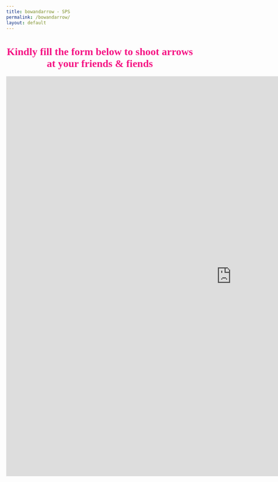```yaml
---
title: bowandarrow - SPS
permalink: /bowandarrow/
layout: default
---
```

<div class="bowandarrow" style="text-align: center;">
	<div style="text-align: center;font-family: koyu; color: #f51484;">
	<h1>Kindly fill the form below to shoot arrows at your friends & fiends</h1>
	</div>
<iframe src="https://docs.google.com/forms/d/e/1FAIpQLScajBLRICmx8h-HXm5yayeZ620ylo4JNtcPtvk0Kq7u20kUGA/viewform?embedded=true" width="1212" height="1078" frameborder="0" marginheight="0" marginwidth="0">Loading...</iframe>
</div>
